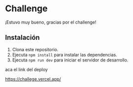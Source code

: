 # Challenge

¡Estuvo muy bueno, gracias por el challenge!

## Instalación

1. Clona este repositorio.
2. Ejecuta `npm install` para instalar las dependencias.
3. Ejecuta `npm run dev` para iniciar el servidor de desarrollo.

aca el link del deploy 

https://challege.vercel.app/
